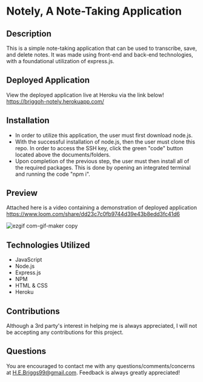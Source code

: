 # Notely, A Note-Taking Application

## Description 
This is a simple note-taking application that can be used to transcribe, save, and delete notes. It was made using front-end and back-end technologies, with a foundational utilization of express.js. 

## Deployed Application 
View the deployed application live at Heroku via the link below! 
https://briggoh-notely.herokuapp.com/

## Installation
- In order to utilize this application, the user must first download node.js.
- With the successful installation of node.js, then the user must clone this repo. In order to access the SSH key, click the green "code" button located above the documents/folders.
- Upon completion of the previous step, the user must then install all of the required packages. This is done by opening an integrated terminal and running the code "npm i".

## Preview 
Attached here is a video containing a demonstration of deployed application https://www.loom.com/share/dd23c7c0fb9744d39e43b8edd3fc41d6

![ezgif com-gif-maker copy](https://user-images.githubusercontent.com/109489824/197412342-54d164d3-bde9-4a69-be0f-0c4d94093fc0.gif)

## Technologies Utilized
- JavaScript
- Node.js
- Express.js
- NPM
- HTML & CSS
- Heroku

## Contributions 
Although a 3rd party's interest in helping me is always appreciated, I will not be accepting any contributions for this project.

## Questions 
You are encouraged to contact me with any questions/comments/concerns at H.E.Briggs99@gmail.com. Feedback is always greatly appreciated!
